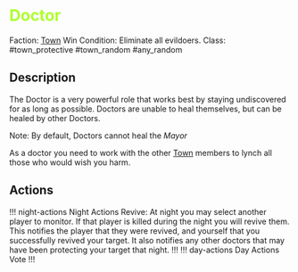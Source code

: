# <span style="color:greenYellow;">Doctor</span>

Faction: [Town](#/content/Gameplay/Town/Town.md)
Win Condition: Eliminate all evildoers. 
Class: #town_protective #town_random #any_random

## Description

The Doctor is a very powerful role that works best by staying undiscovered for as long as possible. Doctors are unable to heal themselves, but can be healed by other Doctors.

Note: By default, Doctors cannot heal the *Mayor*

As a doctor you need to work with the other [Town](#/content/Gameplay/Town/Town.md) members to lynch all those who would wish you harm.

## Actions

!!! night-actions Night Actions
Revive:
At night you may select another player to monitor. If that player is killed during the night you will revive them. 
This notifies the player that they were revived, and yourself that you successfully revived your target. It also notifies any other doctors that may have been protecting your target that night.
!!! 
!!! day-actions Day Actions
Vote
!!!
